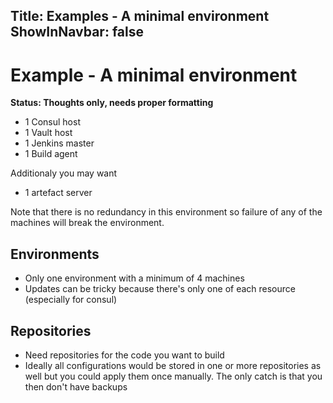 Title: Examples - A minimal environment
ShowInNavbar: false
---

# Example - A minimal environment

**Status: Thoughts only, needs proper formatting**


* 1 Consul host
* 1 Vault host
* 1 Jenkins master
* 1 Build agent

Additionaly you may want

* 1 artefact server

Note that there is no redundancy in this environment so failure of any of the machines
will break the environment.

## Environments

- Only one environment with a minimum of 4 machines
- Updates can be tricky because there's only one of each resource (especially for consul)

## Repositories

- Need repositories for the code you want to build
- Ideally all configurations would be stored in one or more repositories as well but you could
  apply them once manually. The only catch is that you then don't have backups